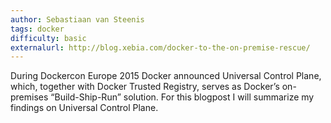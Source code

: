 ```yaml
---
author: Sebastiaan van Steenis
tags: docker
difficulty: basic
externalurl: http://blog.xebia.com/docker-to-the-on-premise-rescue/
---
```

During Dockercon Europe 2015 Docker announced Universal Control Plane, which, together with Docker Trusted Registry, serves as Docker’s on-premises “Build-Ship-Run” solution. 
For this blogpost I will summarize my findings on Universal Control Plane.
